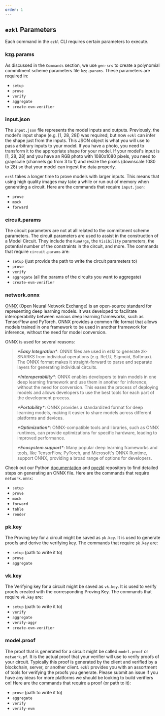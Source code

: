 ```yaml
---
order: 1
---
```


## `ezkl` Parameters

Each command in the `ezkl` CLI requires certain parameters to execute. 

### kzg.params

As discussed in the `Commands` section, we use `gen-srs` to create a polynomial commitment scheme parameters file `kzg.params`. These parameters are required in:

- `setup`
- `prove`
- `verify`
- `aggregate`
- `create-evm-verifier`

### input.json

The `input.json` file represents the model inputs and outputs. Previously, the model's input shape (e.g. [1, 28, 28]) was required, but now `ezkl` can infer the shape just from the inputs. This JSON object is what you will use to pass arbitrary inputs to your model. If you have a photo, you need to transform it to the appropriate shape for your model. If your model's input is [1, 28, 28] and you have an RGB photo with 1080x1080 pixels, you need to grayscale (channels go from 3 to 1) and resize the pixels (downscale 1080 to 28) so that your model can ingest the data properly.

`ezkl` takes a longer time to prove models with larger inputs. This means that using high quality images may take a while or run out of memory when generating a circuit. Here are the commands that require `input.json`:

- `prove`
- `mock`
- `forward`

### circuit.params

The circuit parameters are not at all related to the commitment scheme parameters. The circuit parameters are used to assist in the construction of a Model Circuit. They include the `RunArgs`, the `Visibility` parameters, the potential number of the constraints in the circuit, and more. The commands that require `circuit.params` are:

- `setup` (just provide the path to write the circuit parameters to)
- `prove`
- `verify`
- `aggregate` (all the params of the circuits you want to aggregate)
- `create-evm-verifier`

### network.onnx

[ONNX](https://onnx.ai/) (Open Neural Network Exchange) is an open-source standard for representing deep learning models. It was developed to facilitate interoperability between various deep learning frameworks, such as TensorFlow and PyTorch. ONNX provides a common file format that allows models trained in one framework to be used in another framework for inference, without the need for model conversion.

ONNX is used for several reasons:

> ***\*Easy Integration\****: ONNX files are used in ezkl to generate zk-SNARKS from individual operations (e.g. ReLU, Sigmoid, Softmax). The ONNX format makes it straight-forward to parse and separate layers for generating individual circuits. 
>
> ***\*Interoperability\****: ONNX enables developers to train models in one deep learning framework and use them in another for inference, without the need for conversion. This eases the process of deploying models and allows developers to use the best tools for each part of the development process.
>
> ***\*Portability\****: ONNX provides a standardized format for deep learning models, making it easier to share models across different platforms and devices.
>
> ***\*Optimization\****: ONNX-compatible tools and libraries, such as ONNX runtimes, can provide optimizations for specific hardware, leading to improved performance.
>
> ***\*Ecosystem support\****: Many popular deep learning frameworks and tools, like TensorFlow, PyTorch, and Microsoft's ONNX Runtime, support ONNX, providing a broad range of options for developers.

Check out our Python [documentation](https://docs.ezkl.xyz/python_bindings/) and [pyezkl](https://github.com/zkonduit/pyezkl) repository to find detailed steps on generating an ONNX file. Here are the commands that require `network.onnx`:

- `setup`
- `prove`
- `mock`
- `forward`
- `table`
- `render`


### pk.key

The Proving key for a circuit might be saved as `pk.key`. It is used to generate proofs and derive the verifying key. The commands that require `pk.key` are:

- `setup` (path to write it to)
- `prove`
- `aggregate`

### vk.key

The Verifying key for a circuit might be saved as `vk.key`. It is used to verify proofs created with the corresponding Proving Key. The commands that require `vk.key` are:

- `setup` (path to write it to)
- `verify`
- `aggregate` 
- `verify-aggr`
- `create-evm-verifier`

### model.proof

The proof that is generated for a circuit might be called `model.proof` or `network.pf`. It is the actual proof that your verifier will use to verify proofs of your circuit. Typically this proof is generated by the client and verified by a blockchain, server, or another client. `ezkl` provides you with an assortment of tools for verifying the proofs you generate. Please submit an issue if you have any ideas for more platforms we should be looking to build verifiers on! Here are the commands that require a proof (or path to it):

- `prove` (path to write it to)
- `aggregate`
- `verify`
- `verify-evm`

